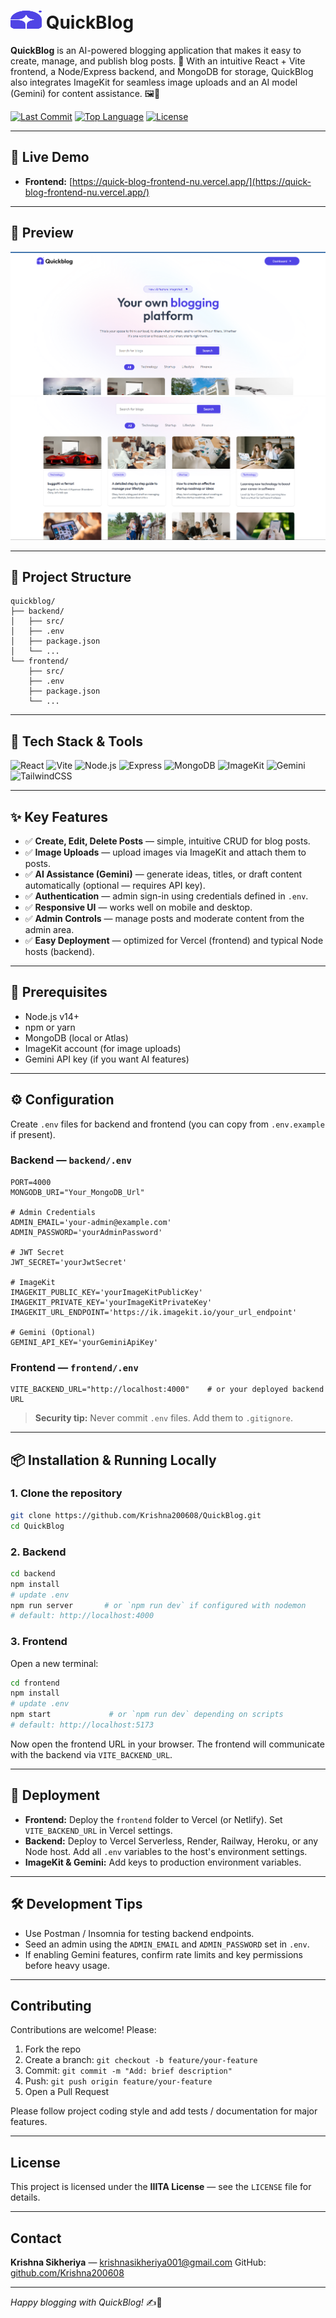 
# <img src="./WebPics/favicon.svg" alt="QuickBlog Logo" width="50" height="29"> QuickBlog

**QuickBlog** is an AI-powered blogging application that makes it easy to create, manage, and publish blog posts. 🌟 With an intuitive React + Vite frontend, a Node/Express backend, and MongoDB for storage, QuickBlog also integrates ImageKit for seamless image uploads and an AI model (Gemini) for content assistance. 🖼️🤖

[![Last Commit](https://img.shields.io/github/last-commit/Krishna200608/QuickBlog?style=for-the-badge)](https://github.com/Krishna200608/QuickBlog/commits/main)
[![Top Language](https://img.shields.io/github/languages/top/Krishna200608/QuickBlog?style=for-the-badge)](https://github.com/Krishna200608/QuickBlog)
[![License](https://img.shields.io/badge/License-IIITA-blue?style=for-the-badge)](LICENSE)

---

## 🚀 Live Demo

* **Frontend:** [https://quick-blog-frontend-nu.vercel.app/](https://quick-blog-frontend-nu.vercel.app/)

---

## 🎨 Preview

![QuickBlog Preview 1](./WebPics/preview1.png)
![QuickBlog Preview 2](./WebPics/preview2.png)

---

## 📂 Project Structure

```
quickblog/
├── backend/
│   ├── src/
│   ├── .env
│   ├── package.json
│   └── ...
└── frontend/
    ├── src/
    ├── .env
    ├── package.json
    └── ...
```

---

## 🔧 Tech Stack & Tools

![React](https://img.shields.io/badge/React-61DAFB?style=for-the-badge\&logo=react)
![Vite](https://img.shields.io/badge/Vite-646cff?style=for-the-badge\&logo=vite)
![Node.js](https://img.shields.io/badge/Node.js-339933?style=for-the-badge\&logo=node.js)
![Express](https://img.shields.io/badge/Express-000000?style=for-the-badge\&logo=express\&logoColor=white)
![MongoDB](https://img.shields.io/badge/MongoDB-47A248?style=for-the-badge\&logo=mongodb)
![ImageKit](https://img.shields.io/badge/ImageKit-00A7E1?style=for-the-badge)
![Gemini](https://img.shields.io/badge/Gemini-AI-7C3AED?style=for-the-badge)
![TailwindCSS](https://img.shields.io/badge/Tailwind_CSS-38B2AC?style=for-the-badge\&logo=tailwind-css)

---

## ✨ Key Features

* ✅ **Create, Edit, Delete Posts** — simple, intuitive CRUD for blog posts.
* ✅ **Image Uploads** — upload images via ImageKit and attach them to posts.
* ✅ **AI Assistance (Gemini)** — generate ideas, titles, or draft content automatically (optional — requires API key).
* ✅ **Authentication** — admin sign-in using credentials defined in `.env`.
* ✅ **Responsive UI** — works well on mobile and desktop.
* ✅ **Admin Controls** — manage posts and moderate content from the admin area.
* ✅ **Easy Deployment** — optimized for Vercel (frontend) and typical Node hosts (backend).

---

## 📝 Prerequisites

* Node.js v14+
* npm or yarn
* MongoDB (local or Atlas)
* ImageKit account (for image uploads)
* Gemini API key (if you want AI features)

---

## ⚙️ Configuration

Create `.env` files for backend and frontend (you can copy from `.env.example` if present).

### Backend — `backend/.env`

```dotenv
PORT=4000
MONGODB_URI="Your_MongoDB_Url"

# Admin Credentials
ADMIN_EMAIL='your-admin@example.com'
ADMIN_PASSWORD='yourAdminPassword'

# JWT Secret
JWT_SECRET='yourJwtSecret'

# ImageKit
IMAGEKIT_PUBLIC_KEY='yourImageKitPublicKey'
IMAGEKIT_PRIVATE_KEY='yourImageKitPrivateKey'
IMAGEKIT_URL_ENDPOINT='https://ik.imagekit.io/your_url_endpoint'

# Gemini (Optional)
GEMINI_API_KEY='yourGeminiApiKey'
```

### Frontend — `frontend/.env`

```dotenv
VITE_BACKEND_URL="http://localhost:4000"    # or your deployed backend URL
```

> **Security tip:** Never commit `.env` files. Add them to `.gitignore`.

---

## 📦 Installation & Running Locally

### 1. Clone the repository

```bash
git clone https://github.com/Krishna200608/QuickBlog.git
cd QuickBlog
```

### 2. Backend

```bash
cd backend
npm install
# update .env
npm run server       # or `npm run dev` if configured with nodemon
# default: http://localhost:4000
```

### 3. Frontend

Open a new terminal:

```bash
cd frontend
npm install
# update .env
npm start             # or `npm run dev` depending on scripts
# default: http://localhost:5173
```

Now open the frontend URL in your browser. The frontend will communicate with the backend via `VITE_BACKEND_URL`.

---

## 🔁 Deployment

* **Frontend:** Deploy the `frontend` folder to Vercel (or Netlify). Set `VITE_BACKEND_URL` in Vercel settings.
* **Backend:** Deploy to Vercel Serverless, Render, Railway, Heroku, or any Node host. Add all `.env` variables to the host's environment settings.
* **ImageKit & Gemini:** Add keys to production environment variables.

---

## 🛠️ Development Tips

* Use Postman / Insomnia for testing backend endpoints.
* Seed an admin using the `ADMIN_EMAIL` and `ADMIN_PASSWORD` set in `.env`.
* If enabling Gemini features, confirm rate limits and key permissions before heavy usage.

---

## Contributing

Contributions are welcome! Please:

1. Fork the repo
2. Create a branch: `git checkout -b feature/your-feature`
3. Commit: `git commit -m "Add: brief description"`
4. Push: `git push origin feature/your-feature`
5. Open a Pull Request

Please follow project coding style and add tests / documentation for major features.

---

## License

This project is licensed under the **IIITA License** — see the `LICENSE` file for details.

---

## Contact

**Krishna Sikheriya** — [krishnasikheriya001@gmail.com](mailto:krishnasikheriya001@gmail.com)
GitHub: [github.com/Krishna200608](https://github.com/Krishna200608)

---

*Happy blogging with QuickBlog!* ✍️🚀

